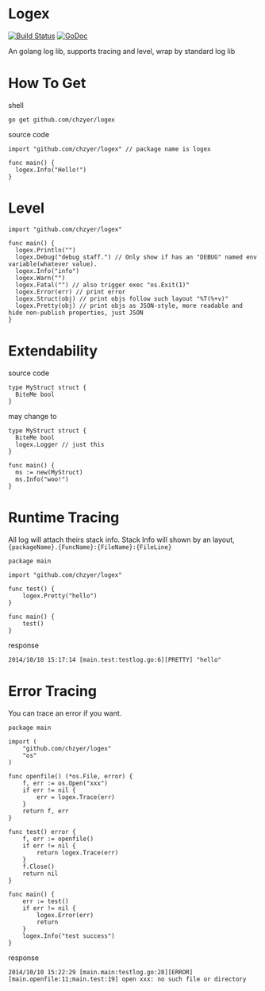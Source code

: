 Logex
=======
[![Build Status](https://travis-ci.org/chzyer/logex.svg?branch=master)](https://travis-ci.org/chzyer/logex)
[![GoDoc](https://godoc.org/github.com/chzyer/logex?status.svg)](https://godoc.org/github.com/chzyer/logex)

An golang log lib, supports tracing and level, wrap by standard log lib

How To Get
=======
shell
```
go get github.com/chzyer/logex
```

source code
```{go}
import "github.com/chzyer/logex" // package name is logex

func main() {
  logex.Info("Hello!")
}
```

Level
=======

```{go}
import "github.com/chzyer/logex"

func main() {
  logex.Println("")
  logex.Debug("debug staff.") // Only show if has an "DEBUG" named env variable(whatever value).
  logex.Info("info")
  logex.Warn("")
  logex.Fatal("") // also trigger exec "os.Exit(1)"
  logex.Error(err) // print error
  logex.Struct(obj) // print objs follow such layout "%T(%+v)"
  logex.Pretty(obj) // print objs as JSON-style, more readable and hide non-publish properties, just JSON
}
```

Extendability
======

source code
```{go}
type MyStruct struct {
  BiteMe bool
}
```

may change to

```{go}
type MyStruct struct {
  BiteMe bool
  logex.Logger // just this
}

func main() {
  ms := new(MyStruct)
  ms.Info("woo!")
}
```

Runtime Tracing
======
All log will attach theirs stack info. Stack Info will shown by an layout, `{packageName}.{FuncName}:{FileName}:{FileLine}`

```{go}
package main

import "github.com/chzyer/logex"

func test() {
	logex.Pretty("hello")
}

func main() {
	test()
}
```

response
```
2014/10/10 15:17:14 [main.test:testlog.go:6][PRETTY] "hello"
```

Error Tracing
======
You can trace an error if you want.

```{go}
package main

import (
	"github.com/chzyer/logex"
	"os"
)

func openfile() (*os.File, error) {
	f, err := os.Open("xxx")
	if err != nil {
		err = logex.Trace(err)
	}
	return f, err
}

func test() error {
	f, err := openfile()
	if err != nil {
		return logex.Trace(err)
	}
	f.Close()
	return nil
}

func main() {
	err := test()
	if err != nil {
		logex.Error(err)
		return
	}
	logex.Info("test success")
}
```


response
```
2014/10/10 15:22:29 [main.main:testlog.go:28][ERROR] [main.openfile:11;main.test:19] open xxx: no such file or directory
```
